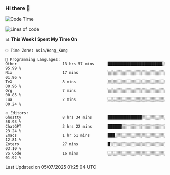 ### Hi there 👋

<!--
**nicehiro/nicehiro** is a ✨ _special_ ✨ repository because its `README.md` (this file) appears on your GitHub profile.

Here are some ideas to get you started:

- 🔭 I’m currently working on ...
- 🌱 I’m currently learning ...
- 👯 I’m looking to collaborate on ...
- 🤔 I’m looking for help with ...
- 💬 Ask me about ...
- 📫 How to reach me: ...
- 😄 Pronouns: ...
- ⚡ Fun fact: ...
-->

<!--START_SECTION:waka-->
![Code Time](http://img.shields.io/badge/Code%20Time-772%20hrs%2015%20mins-blue)

![Lines of code](https://img.shields.io/badge/From%20Hello%20World%20I%27ve%20Written-1.7%20million%20lines%20of%20code-blue)

📊 **This Week I Spent My Time On** 

```text
🕑︎ Time Zone: Asia/Hong_Kong

💬 Programming Languages: 
Other                    13 hrs 57 mins      ████████████████████████░   95.99 % 
Nix                      17 mins             ░░░░░░░░░░░░░░░░░░░░░░░░░   01.96 % 
TeX                      8 mins              ░░░░░░░░░░░░░░░░░░░░░░░░░   00.96 % 
Org                      7 mins              ░░░░░░░░░░░░░░░░░░░░░░░░░   00.85 % 
Lua                      2 mins              ░░░░░░░░░░░░░░░░░░░░░░░░░   00.24 % 

🔥 Editors: 
Ghostty                  8 hrs 34 mins       ███████████████░░░░░░░░░░   58.93 % 
ChatGPT                  3 hrs 22 mins       ██████░░░░░░░░░░░░░░░░░░░   23.24 % 
Emacs                    1 hr 51 mins        ███░░░░░░░░░░░░░░░░░░░░░░   12.81 % 
Zotero                   27 mins             █░░░░░░░░░░░░░░░░░░░░░░░░   03.10 % 
VS Code                  16 mins             ░░░░░░░░░░░░░░░░░░░░░░░░░   01.92 % 
```


 Last Updated on 05/07/2025 01:25:04 UTC
<!--END_SECTION:waka-->
